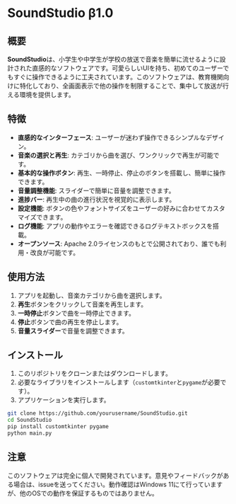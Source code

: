 # SoundStudio β1.0

## 概要

**SoundStudio**は、小学生や中学生が学校の放送で音楽を簡単に流せるように設計された直感的なソフトウェアです。可愛らしいUIを持ち、初めてのユーザーでもすぐに操作できるように工夫されています。このソフトウェアは、教育機関向けに特化しており、全画面表示で他の操作を制限することで、集中して放送が行える環境を提供します。

## 特徴

- **直感的なインターフェース**: ユーザーが迷わず操作できるシンプルなデザイン。
- **音楽の選択と再生**: カテゴリから曲を選び、ワンクリックで再生が可能です。
- **基本的な操作ボタン**: 再生、一時停止、停止のボタンを搭載し、簡単に操作できます。
- **音量調整機能**: スライダーで簡単に音量を調整できます。
- **進捗バー**: 再生中の曲の進行状況を視覚的に表示します。
- **設定機能**: ボタンの色やフォントサイズをユーザーの好みに合わせてカスタマイズできます。
- **ログ機能**: アプリの動作やエラーを確認できるログテキストボックスを搭載。
- **オープンソース**: Apache 2.0ライセンスのもとで公開されており、誰でも利用・改良が可能です。

## 使用方法

1. アプリを起動し、音楽カテゴリから曲を選択します。
2. **再生**ボタンをクリックして音楽を再生します。
3. **一時停止**ボタンで曲を一時停止できます。
4. **停止**ボタンで曲の再生を停止します。
5. **音量スライダー**で音量を調整できます。

## インストール

1. このリポジトリをクローンまたはダウンロードします。
2. 必要なライブラリをインストールします（`customtkinter`と`pygame`が必要です）。
3. アプリケーションを実行します。

```bash
git clone https://github.com/yourusername/SoundStudio.git
cd SoundStudio
pip install customtkinter pygame
python main.py
```

## 注意

このソフトウェアは完全に個人で開発されています。意見やフィードバックがある場合は、issueを送ってください。動作確認はWindows 11にて行っていますが、他のOSでの動作を保証するものではありません。

